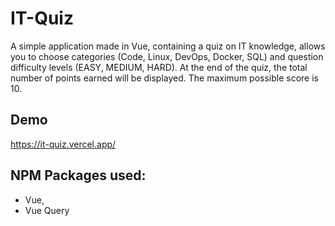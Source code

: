 # IT-Quiz

A simple application made in Vue, containing a quiz on IT knowledge, allows you to choose categories (Code, Linux, DevOps, Docker, SQL) and question difficulty levels (EASY, MEDIUM, HARD). At the end of the quiz, the total number of points earned will be displayed. The maximum possible score is 10.

## Demo

https://it-quiz.vercel.app/

## NPM Packages used: 
- Vue,
- Vue Query
